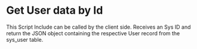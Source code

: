 # Get User data by Id

This Script Include can be called by the client side.
Receives an Sys ID and return the JSON object containing the respective User record from the sys_user table.
